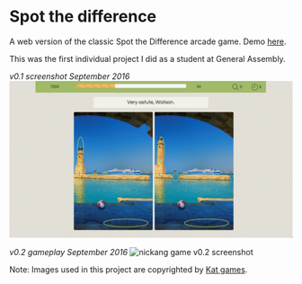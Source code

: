 # Spot the difference

A web version of the classic Spot the Difference arcade game. Demo [here](https://nickangtc.github.io/spot-the-difference/).

This was the first individual project I did as a student at General Assembly.

*v0.1 screenshot September 2016*
![nickang game v0.1 screenshot](spot-the-difference.png)

*v0.2 gameplay September 2016*
![nickang game v0.2 screenshot](http://i.giphy.com/3o7TKDTFUX3CPFdNqE.gif)

Note: Images used in this project are copyrighted by [Kat games](http://www.katgames.com/5spots/5spots.html).
